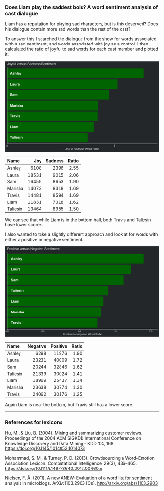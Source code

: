 
### Does Liam play the saddest bois? A word sentiment analysis of cast dialogue

Liam has a reputation for playing sad characters, but is this deserved?
Does his dialogue contain more sad words than the rest of the cast?

To answer this I searched the dialogue from the show for words
associated with a sad sentiment, and words associated with joy as a
control. I then calculated the ratio of joyful to sad words for each
cast member and plotted it.

![joyful vs sad](../plots/joySadPlot.png)

| Name     |   Joy | Sadness | Ratio |
| :------- | ----: | ------: | ----: |
| Ashley   |  6108 |    2396 |  2.55 |
| Laura    | 18531 |    9015 |  2.06 |
| Sam      | 16459 |    8653 |  1.90 |
| Marisha  | 14073 |    8318 |  1.69 |
| Travis   | 14481 |    8594 |  1.69 |
| Liam     | 11831 |    7318 |  1.62 |
| Taliesin | 13464 |    8955 |  1.50 |

We can see that while Liam is in the bottom half, both Travis and
Taliesin have lower scores.

I also wanted to take a slightly different approach and look at for
words with either a positive or negative sentiment.

![positive vs negative](../plots/positiveNegativePlot.png)

| Name     | Negative | Positive | Ratio |
| :------- | -------: | -------: | ----: |
| Ashley   |     6298 |    11976 |  1.90 |
| Laura    |    23231 |    40009 |  1.72 |
| Sam      |    20244 |    32846 |  1.62 |
| Taliesin |    21339 |    30024 |  1.41 |
| Liam     |    18969 |    25437 |  1.34 |
| Marisha  |    23638 |    30774 |  1.30 |
| Travis   |    24062 |    30176 |  1.25 |

Again Liam is near the bottom, but Travis still has a lower score.

-----

### References for lexicons

Hu, M., & Liu, B. (2004). Mining and summarizing customer reviews.
Proceedings of the 2004 ACM SIGKDD International Conference on Knowledge
Discovery and Data Mining - KDD ’04, 168.
<https://doi.org/10.1145/1014052.1014073>

Mohammad, S. M., & Turney, P. D. (2013). Crowdsourcing a Word–Emotion
Association Lexicon. Computational Intelligence, 29(3), 436–465.
<https://doi.org/10.1111/j.1467-8640.2012.00460.x>

Nielsen, F. Å. (2011). A new ANEW: Evaluation of a word list for
sentiment analysis in microblogs. ArXiv:1103.2903 \[Cs\].
<http://arxiv.org/abs/1103.2903>
